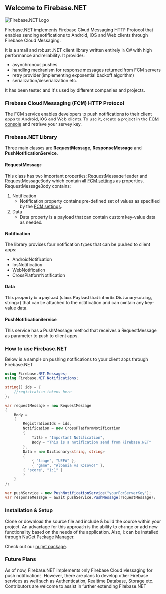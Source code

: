 ## Welcome to Firebase.NET

![Firebase.NET Logo](https://raw.githubusercontent.com/UrimKurtishi/Firebase.NET/master/FirebaseNET.jpg) 

Firebase.NET implements Firebase Cloud Messaging HTTP Protocol that enables sending notifications to Android, iOS and Web clients through Firebase Cloud Messaging. 

It is a small and robust .NET client library written entirely in C# with high performance and reliability. 
It provides:
* asynchronous pushes
* handling mechanism for response messages returned from FCM servers
* retry provider (implementing exponential backoff algorithm)
* serialization/deserialization etc.

It has been tested and it's used by different companies and projects.


### Firebase Cloud Messaging (FCM) HTTP Protocol
The FCM service enables developers to push notifications to their client apps to Android, iOS and Web clients. To use it, create a project in the [FCM console](https://console.firebase.google.com) and retrieve your servey key.


### Firebase.NET Library

Three main classes are **RequestMessage**, **ResponseMessage** and **PushNotificationService**.

#### RequestMessage
This class has two important properties: RequestMessageHeader and RequestMessageBody which contain all [FCM settings](https://firebase.google.com/docs/cloud-messaging/http-server-ref#downstream-http-messages-json) as properties. RequestMessageBody contains:
1. Notification 
    * Notification property contains pre-defined set of values as specified by the [FCM settings](https://firebase.google.com/docs/cloud-messaging/http-server-ref#downstream-http-messages-json).
2. Data 
    * Data property is a payload that can contain custom key-value data as needed.

#### Notification
The library provides four notification types that can be pushed to client apps:
* AndroidNotification
* IosNotification
* WebNotification
* CrossPlatformNotification

#### Data
This property is a payload (class Payload that inherits Dictionary<string, string>) that can be attached to the notification and can contain any key-value data.

#### PushNotificationService
This service has a PushMessage method that receives a RequestMessage as parameter to push to client apps.


### How to use Firebase.NET

Below is a sample on pushing notifications to your client apps through Firebase.NET

```csharp
using Firebase.NET.Messages;
using Firebase.NET.Notifications;

string[] ids = {
    //registration tokens here
};

var requestMessage = new RequestMessage
{
    Body =
    {
        RegistrationIds = ids,
        Notification = new CrossPlatformNotification
        {
            Title = "Important Notification",
            Body = "This is a notification send from Firebase.NET"
        },
        Data = new Dictionary<string, string>
        {
            { "leage", "UEFA" },
            { "game", "Albania vs Kosovo!" },
	    { "score", "1:1" }
        }
    }
};
       
var pushService = new PushNotificationService("yourFcmServerKey");
var responseMessage = await pushService.PushMessage(requestMessage);

```


### Installation & Setup

Clone or download the source file and include & build the source within your project. An advantage for this approach is the ability to change or add new functionality based on the needs of the application.
Also, it can be installed through NuGet Package Manager.

Check out our [nuget package](https://www.nuget.org/packages/Pantheon.Firebase.NET/1.1.0).


### Future Plans

As of now, Firebase.NET implements only Firebase Cloud Messaging for push notifications. However, there are plans to develop other Firebase services as well such as Authentication, Realtime Database, Storage etc.
Contributors are welcome to assist in further extending Firebase.NET


